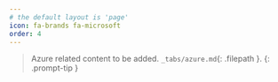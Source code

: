 ```yaml
---
# the default layout is 'page'
icon: fa-brands fa-microsoft
order: 4
---
```


> Azure related content to be added. `_tabs/azure.md`{: .filepath }.
{: .prompt-tip }
